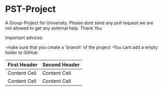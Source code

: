 # PST-Project
A Group-Project for University. Please dont send any pull request we are not allowed to get any external help. Thank You

Important advices: 

-make sure that you create a 'branch' of the project
-You cant add a empty folder to GitHub

| First Header  | Second Header |
| ------------- | ------------- |
| Content Cell  | Content Cell  |
| Content Cell  | Content Cell  |
